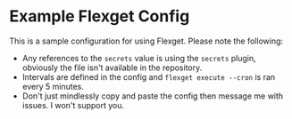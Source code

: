 Example Flexget Config
======================

This is a sample configuration for using Flexget. Please note the following:

* Any references to the ```secrets``` value is using the ```secrets``` plugin, obviously the file isn't available in the repository.
* Intervals are defined in the config and ```flexget execute --cron``` is ran every 5 minutes.
* Don't just mindlessly copy and paste the config then message me with issues. I won't support you.
